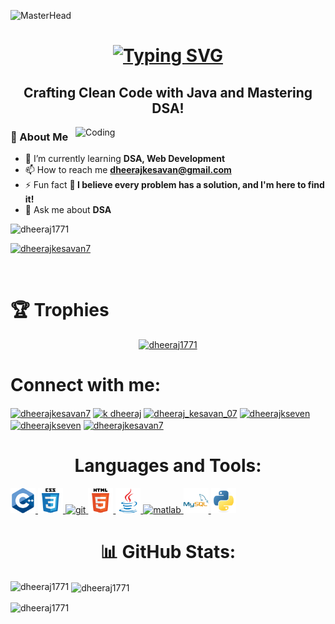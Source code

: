 ![MasterHead](https://images-wixmp-ed30a86b8c4ca887773594c2.wixmp.com/f/c83c004e-1370-4756-88e5-4071de797088/dgdq8br-09cc7ad6-a021-47a5-b0e0-917b12b0f7a7.gif?token=eyJ0eXAiOiJKV1QiLCJhbGciOiJIUzI1NiJ9.eyJzdWIiOiJ1cm46YXBwOjdlMGQxODg5ODIyNjQzNzNhNWYwZDQxNWVhMGQyNmUwIiwiaXNzIjoidXJuOmFwcDo3ZTBkMTg4OTgyMjY0MzczYTVmMGQ0MTVlYTBkMjZlMCIsIm9iaiI6W1t7InBhdGgiOiJcL2ZcL2M4M2MwMDRlLTEzNzAtNDc1Ni04OGU1LTQwNzFkZTc5NzA4OFwvZGdkcThici0wOWNjN2FkNi1hMDIxLTQ3YTUtYjBlMC05MTdiMTJiMGY3YTcuZ2lmIn1dXSwiYXVkIjpbInVybjpzZXJ2aWNlOmZpbGUuZG93bmxvYWQiXX0.tqRMtE-b2QiI2nnefNxSDMJvZCcYqFmq2ccg_Xfzqb8)
<h1 align="center">
<a href="https://github.com/Dheeraj1771"><img src="https://readme-typing-svg.herokuapp.com?font=Fira+Code&weight=500&size=50&duration=3000&pause=800&center=true&vCenter=true&width=435&height=100&lines=Hi+There+%F0%9F%91%8B;I'm+K+Dheeraj!" alt="Typing SVG" /></a></h1>

<h2 align="center">Crafting Clean Code with Java and Mastering DSA!</h2>

<img align="right" alt="Coding" width="400" src="https://camo.githubusercontent.com/5119ee303e5e49cdf23def653b737bede0da49a859a34714d62d9ab518afbbb2/68747470733a2f2f63646e2e6472696262626c652e636f6d2f75736572732f313136323037372f73637265656e73686f74732f333834383931342f70726f6772616d6d65722e676966">
<h3>💫 About Me</h3>

- 🌱 I’m currently learning **DSA, Web Development**
- 📫 How to reach me **dheerajkesavan@gmail.com**
- ⚡ Fun fact **🌟 I believe every problem has a solution, and I'm here to find it!**
- 💬 Ask me about **DSA**

  
<p align="left"> <img src="https://komarev.com/ghpvc/?username=dheeraj1771&label=Profile%20views&color=0e75b6&style=flat" alt="dheeraj1771" /> </p>
<p align="left"> <a href="https://twitter.com/dheerajkesavan7" target="blank"><img src="https://img.shields.io/twitter/follow/dheerajkesavan7?logo=twitter&style=for-the-badge" alt="dheerajkesavan7" /></a> </p>

<br>
<h1>🏆 Trophies</h1>
<p align="center"> <a href="https://github.com/ryo-ma/github-profile-trophy"><img src="https://github-profile-trophy.vercel.app/?username=dheeraj1771" alt="dheeraj1771" /></a> </p>
<h1 align="left">Connect with me:</h1>
<p align="left">
<a href="https://twitter.com/dheerajkesavan7" target="blank"><img align="center" src="https://raw.githubusercontent.com/rahuldkjain/github-profile-readme-generator/master/src/images/icons/Social/twitter.svg" alt="dheerajkesavan7" height="30" width="40" /></a>
<a href="https://linkedin.com/in/k dheeraj" target="blank"><img align="center" src="https://raw.githubusercontent.com/rahuldkjain/github-profile-readme-generator/master/src/images/icons/Social/linked-in-alt.svg" alt="k dheeraj" height="30" width="40" /></a>
<a href="https://instagram.com/dheeraj_kesavan_07" target="blank"><img align="center" src="https://raw.githubusercontent.com/rahuldkjain/github-profile-readme-generator/master/src/images/icons/Social/instagram.svg" alt="dheeraj_kesavan_07" height="30" width="40" /></a>
<a href="https://www.hackerrank.com/dheerajkseven" target="blank"><img align="center" src="https://raw.githubusercontent.com/rahuldkjain/github-profile-readme-generator/master/src/images/icons/Social/hackerrank.svg" alt="dheerajkseven" height="30" width="40" /></a>
<a href="https://www.leetcode.com/dheerajkseven" target="blank"><img align="center" src="https://raw.githubusercontent.com/rahuldkjain/github-profile-readme-generator/master/src/images/icons/Social/leet-code.svg" alt="dheerajkseven" height="30" width="40" /></a>
<a href="https://auth.geeksforgeeks.org/user/dheerajkesavan7" target="blank"><img align="center" src="https://raw.githubusercontent.com/rahuldkjain/github-profile-readme-generator/master/src/images/icons/Social/geeks-for-geeks.svg" alt="dheerajkesavan7" height="30" width="40" /></a>
</p>

<h1 align="center">Languages and Tools:</h1>
<p align="left"> <a href="https://www.w3schools.com/cpp/" target="_blank" rel="noreferrer"> <img src="https://raw.githubusercontent.com/devicons/devicon/master/icons/cplusplus/cplusplus-original.svg" alt="cplusplus" width="40" height="40"/> </a> <a href="https://www.w3schools.com/css/" target="_blank" rel="noreferrer"> <img src="https://raw.githubusercontent.com/devicons/devicon/master/icons/css3/css3-original-wordmark.svg" alt="css3" width="40" height="40"/> </a> <a href="https://git-scm.com/" target="_blank" rel="noreferrer"> <img src="https://www.vectorlogo.zone/logos/git-scm/git-scm-icon.svg" alt="git" width="40" height="40"/> </a> <a href="https://www.w3.org/html/" target="_blank" rel="noreferrer"> <img src="https://raw.githubusercontent.com/devicons/devicon/master/icons/html5/html5-original-wordmark.svg" alt="html5" width="40" height="40"/> </a> <a href="https://www.java.com" target="_blank" rel="noreferrer"> <img src="https://raw.githubusercontent.com/devicons/devicon/master/icons/java/java-original.svg" alt="java" width="40" height="40"/> </a> <a href="https://www.mathworks.com/" target="_blank" rel="noreferrer"> <img src="https://upload.wikimedia.org/wikipedia/commons/2/21/Matlab_Logo.png" alt="matlab" width="40" height="40"/> </a> <a href="https://www.mysql.com/" target="_blank" rel="noreferrer"> <img src="https://raw.githubusercontent.com/devicons/devicon/master/icons/mysql/mysql-original-wordmark.svg" alt="mysql" width="40" height="40"/> </a> <a href="https://www.python.org" target="_blank" rel="noreferrer"> <img src="https://raw.githubusercontent.com/devicons/devicon/master/icons/python/python-original.svg" alt="python" width="40" height="40"/> </a> </p>
<h1 align="center">📊 GitHub Stats:</h1>
<p><img align="left" src="https://github-readme-stats.vercel.app/api/top-langs?username=dheeraj1771&show_icons=true&locale=en&layout=compact" alt="dheeraj1771" /></p>

<p>&nbsp;<img align="center" src="https://github-readme-stats.vercel.app/api?username=dheeraj1771&show_icons=true&locale=en" alt="dheeraj1771" /></p>

<p><img align="center" src="https://github-readme-streak-stats.herokuapp.com/?user=dheeraj1771&" alt="dheeraj1771" /></p>

